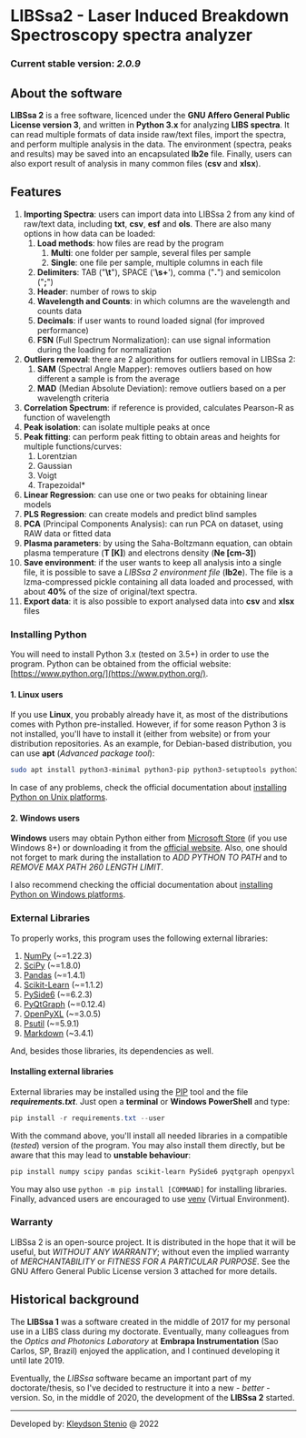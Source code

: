 # LIBSsa2 - Laser Induced Breakdown Spectroscopy spectra analyzer

### Current stable version: _2.0.9_

## About the software

**LIBSsa 2** is a free software, licenced under the **GNU Affero General Public License
version 3**, and written in **Python 3.x** for analyzing **LIBS spectra**.
It can read multiple formats of data inside raw/text files, import the spectra, and
perform multiple analysis in the data. The environment (spectra, peaks and results)
may be saved into an encapsulated **lb2e** file.
Finally, users can also export result of analysis in many common files (**csv** and **xlsx**).

## Features

1. **Importing Spectra**: users can import data into LIBSsa 2 from any kind of raw/text
data, including **txt**, **csv**, **esf** and **ols**. There are also many options in how data can be loaded:
   1. **Load methods**: how files are read by the program
      1. **Multi**: one folder per sample, several files per sample
      2. **Single**: one file per sample, multiple columns in each file
   2. **Delimiters**: TAB ("**\t**"), SPACE ('**\s+**'), comma ("**.**") and semicolon ("**;**")
   3. **Header**: number of rows to skip
   4. **Wavelength and Counts**: in which columns are the wavelength and counts data
   5. **Decimals**: if user wants to round loaded signal (for improved performance)
   6. **FSN** (Full Spectrum Normalization): can use signal information during the loading for normalization
2. **Outliers removal**: there are 2 algorithms for outliers removal in LIBSsa 2:
   1. **SAM** (Spectral Angle Mapper): removes outliers based on how different a sample is from the average
   2. **MAD** (Median Absolute Deviation): remove outliers based on a per wavelength criteria
3. **Correlation Spectrum**: if reference is provided, calculates Pearson-R as function of wavelength
4. **Peak isolation**: can isolate multiple peaks at once
5. **Peak fitting**: can perform peak fitting to obtain areas and heights for multiple functions/curves: 
   1. Lorentzian
   2. Gaussian
   3. Voigt
   4. Trapezoidal*
6. **Linear Regression**: can use one or two peaks for obtaining linear models
7. **PLS Regression**: can create models and predict blind samples  
8. **PCA** (Principal Components Analysis): can run PCA on dataset, using RAW data or fitted data
9. **Plasma parameters**: by using the Saha-Boltzmann equation, can obtain plasma temperature (**T [K]**)
and electrons density (**Ne [cm-3]**)
10. **Save environment**: if the user wants to keep all analysis into a single file, it is possible
to save a _LIBSsa 2 environment file_ (**lb2e**). The file is a lzma-compressed pickle containing all
data loaded and processed, with about **40%** of the size of original/text spectra.  
11. **Export data**: it is also possible to export analysed data into **csv** and **xlsx** files

### Installing Python

You will need to install Python 3.x (tested on 3.5+) in order to use the program.
Python can be obtained from the official website: [https://www.python.org/](https://www.python.org/).

#### 1. Linux users

If you use **Linux**, you probably already have it, as most of the distributions comes with
Python pre-installed. However, if for some reason Python 3 is not installed, you'll have to
install it (either from website) or from your distribution repositories. As an example,
for Debian-based distribution, you can use **apt** (_Advanced package tool_):

```bash
sudo apt install python3-minimal python3-pip python3-setuptools python3-wheel build-essential
```

In case of any problems, check the official documentation about [installing Python on
Unix platforms](https://docs.python.org/3/using/unix.html).

#### 2. Windows users

**Windows** users may obtain Python either from [Microsoft Store](https://apps.microsoft.com/store/detail/python-39/9P7QFQMJRFP7)
(if you use Windows 8+) or downloading it from the [official website](https://www.python.org).
Also, one should not forget to mark during the installation to *ADD PYTHON TO PATH* and
to _REMOVE MAX PATH 260 LENGTH LIMIT_.

I also recommend checking the official documentation about [installing Python on
Windows platforms](https://docs.python.org/3/using/windows.html).

### External Libraries

To properly works, this program uses the following external libraries:

1. [NumPy](https://numpy.org/) (~=1.22.3)
2. [SciPy](https://scipy.org/) (~=1.8.0)
3. [Pandas](https://pandas.pydata.org/) (~=1.4.1)
4. [Scikit-Learn](https://scikit-learn.org/stable/) (~=1.1.2)
5. [PySide6](https://wiki.qt.io/Qt_for_Python) (~=6.2.3)
6. [PyQtGraph](https://pyqtgraph.readthedocs.io/en/latest/index.html) (~=0.12.4)
7. [OpenPyXL](https://openpyxl.readthedocs.io/en/stable/) (~=3.0.5)
8. [Psutil](https://github.com/giampaolo/psutil) (~=5.9.1)
9. [Markdown](https://python-markdown.github.io/) (~3.4.1)

And, besides those libraries, its dependencies as well.

#### Installing external libraries

External libraries may be installed using the [PIP](https://docs.python.org/3/installing/index.html)
tool and the file _**requirements.txt**_. Just open a **terminal** or **Windows PowerShell**
and type:

```powershell
pip install -r requirements.txt --user
```

With the command above, you'll install all needed libraries in a compatible (_tested_)
version of the program. You may also install them directly, but be aware that this may lead
to **unstable behaviour**:

```powershell
pip install numpy scipy pandas scikit-learn PySide6 pyqtgraph openpyxl psutil markdown --user
```

You may also use `python -m pip install [COMMAND]` for installing libraries. Finally,
advanced users are encouraged to use [venv](https://docs.python.org/3/library/venv.html)
(Virtual Environment).

### Warranty

LIBSsa 2 is an open-source project. It is distributed in the hope that it will be
useful, but *WITHOUT ANY WARRANTY*; without even the implied warranty of *MERCHANTABILITY*
or *FITNESS FOR A PARTICULAR PURPOSE*. See the GNU Affero General Public License
version 3 attached for more details.

## Historical background

The **LIBSsa 1** was a software created in the middle of 2017 for my personal use
in a LIBS class during my doctorate. Eventually, many colleagues from the
_Optics and Photonics Laboratory_ at **Embrapa Instrumentation** (Sao Carlos, SP, Brazil)
enjoyed the application, and I continued developing it until late 2019.

Eventually, the _LIBSsa_ software became an important part of my doctorate/thesis,
so I've decided to restructure it into a new - _better_ - version. So, in the middle
of 2020, the development of the **LIBSsa 2** started.

---

Developed by: [Kleydson Stenio](mailto:kleydson.stenio@gmail.com?Subject=LIBSsa_2_QUESTIONS) @ 2022
